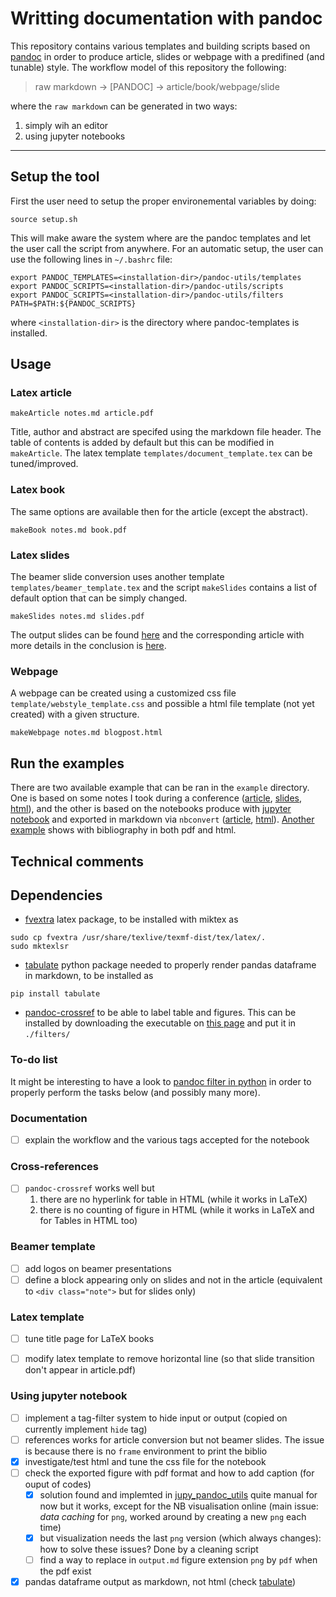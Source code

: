 # Writting documentation with pandoc

This repository contains various templates and building scripts based on [pandoc](http://pandoc.org) 
in order to produce article, slides or webpage with a predifined (and tunable) style. The workflow model
of this repository the following:

> raw markdown -> [PANDOC] -> article/book/webpage/slide

where the `raw markdown` can be generated in two ways:
  1. simply wih an editor
  2. using jupyter notebooks


---

## Setup the tool

First the user need to setup the proper environemental variables by doing:
```
source setup.sh
```
This will make aware the system where are the pandoc templates and let the user call the script from anywhere.
For an automatic setup, the user can use the following lines in `~/.bashrc` file:
```
export PANDOC_TEMPLATES=<installation-dir>/pandoc-utils/templates
export PANDOC_SCRIPTS=<installation-dir>/pandoc-utils/scripts
export PANDOC_SCRIPTS=<installation-dir>/pandoc-utils/filters
PATH=$PATH:${PANDOC_SCRIPTS}
```
where `<installation-dir>` is the directory where pandoc-templates is installed.

## Usage


### Latex article

```
makeArticle notes.md article.pdf
```

Title, author and abstract are specifed using the markdown file header. The table of contents is added by default
but this can be modified in `makeArticle`. The latex template `templates/document_template.tex` can be tuned/improved.


### Latex book

The same options are available then for the article (except the abstract).

```
makeBook notes.md book.pdf
```

### Latex slides

The beamer slide conversion uses another template `templates/beamer_template.tex` and the script `makeSlides`
contains a list of default option that can be simply changed.

```
makeSlides notes.md slides.pdf
```

The output slides can be found [here](examples/SimpleSlides/slides.pdf) and the corresponding article
with more details in the conclusion is [here](examples/SimpleSlides/article.pdf).


### Webpage

A webpage can be created using a customized css file `template/webstyle_template.css` and possible
a html file template (not yet created) with a given structure.
```
makeWebpage notes.md blogpost.html
```


## Run the examples

There are two available example that can be ran in the `example` directory. 
One is based on some notes I took during a conference ([article](examples/NoteSUSY2018/Article.pdf), [slides](examples/NoteSUSY2018/Slides.pdf), [html](examples/NoteSUSY2018/Webpage.htm)),
and the other is based on the notebooks produce with [jupyter notebook](http://jupyter.org/) and exported
in markdown via `nbconvert` ([article](examples/BookRandomTopics/RandomTopics.pdf), [html](examples/BookRandomTopics/RandomTopics.html)).
[Another example](examples/ActivityReport) shows with bibliography in both pdf and html.



## Technical comments

## Dependencies

- [fvextra](https://ctan.org/pkg/fvextra?lang=en) latex package, to be installed with miktex as
```
sudo cp fvextra /usr/share/texlive/texmf-dist/tex/latex/.
sudo mktexlsr
```
- [tabulate](https://pypi.org/project/tabulate/) python package needed to properly render 
pandas dataframe in markdown, to be installed as
```
pip install tabulate
```
- [pandoc-crossref](https://github.com/lierdakil/pandoc-crossref) to be able to label table and figures. This can be installed by downloading the executable on [this page](https://github.com/lierdakil/pandoc-crossref/releases/tag/v0.3.2.1) and put it in `./filters/`


### To-do list

It might be interesting to have a look to [pandoc filter in python](https://github.com/jgm/pandocfilters) in 
order to properly perform the tasks below (and possibly many more).

### Documentation

- [ ] explain the workflow and the various tags accepted for the notebook

### Cross-references
- [ ] `pandoc-crossref` works well but
  1. there are no hyperlink for table in HTML (while it works in LaTeX)
  2. there is no counting of figure in HTML (while it works in LaTeX and for Tables in HTML too)

### Beamer template

- [ ] add logos on beamer presentations
- [ ] define a block appearing only on slides and not in the article 
(equivalent to `<div class="note">` but for slides only)

### Latex template

- [ ] tune title page for LaTeX books
- [ ] modify latex template to remove horizontal line (so that slide transition don't appear in article.pdf)


### Using jupyter notebook

- [ ] implement a tag-filter system to hide input or output (copied on currently implement `hide` tag)
- [ ] references works for article conversion but not beamer slides. The issue is because there is no `frame` environment to print the biblio
- [x] investigate/test html and tune the css file for the notebook
- [ ] check the exported figure with pdf format and how to add caption (for ouput of codes)
   + [x] solution found and implemted in [jupy_pandoc_utils](python_tools/jupy_pandoc_utils.py) 
   quite manual for now but it works, except for the NB visualisation online (main
   issue: *data caching* for `png`, worked around by creating a new `png` each time)
   + [x] but visualization needs the last `png` version (which always changes): how to solve these issues? Done by a cleaning script
   + [ ] find a way to replace in `output.md` figure extension `png` by `pdf` when the pdf exist
- [x] pandas dataframe output as markdown, not html (check [tabulate](https://pypi.org/project/tabulate/))
